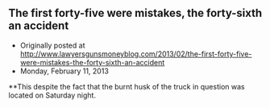 ## The first forty-five were mistakes, the forty-sixth an accident

 * Originally posted at http://www.lawyersgunsmoneyblog.com/2013/02/the-first-forty-five-were-mistakes-the-forty-sixth-an-accident
 * Monday, February 11, 2013

\*\*This despite the fact that the burnt husk of the truck in question was located on Saturday night.